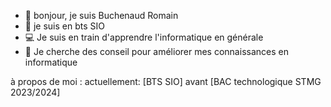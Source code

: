 - 👋 bonjour, je suis Buchenaud Romain
- 💼 je suis en bts SIO
- 💻 Je suis en train d'apprendre l'informatique en générale
- 🤔 Je cherche des conseil pour améliorer mes connaissances en informatique

à propos de moi :
actuellement: [BTS SIO]
avant [BAC technologique STMG 2023/2024]
